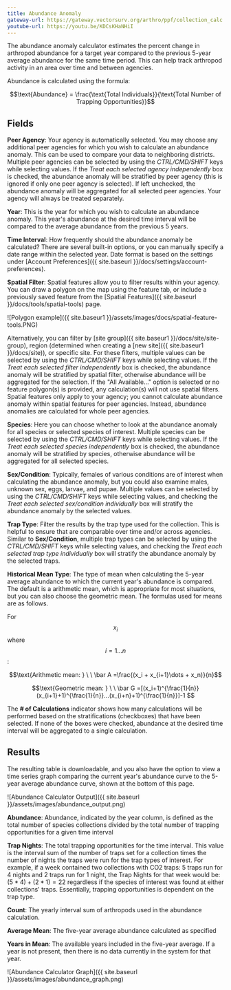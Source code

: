 ```yaml
---
title: Abundance Anomaly
gateway-url: https://gateway.vectorsurv.org/arthro/ppf/collection_calc
youtube-url: https://youtu.be/KDCsKHaNHiI
---
```


The abundance anomaly calculator estimates the percent change in arthropod abundance for a target year compared to the previous 5-year average abundance for the same time period. This can help track arthropod activity in an area over time and between agencies.

Abundance is calculated using the formula:

$$\text{Abundance} = \frac{\text{Total Individuals}}{\text{Total Number of Trapping Opportunities}}$$

## Fields

**Peer Agency**: Your agency is automatically selected. You may choose any additional peer agencies for which you wish to calculate an abundance anomaly. This can be used to compare your data to neighboring districts. Multiple peer agencies can be selected by using the _CTRL/CMD/SHIFT_ keys while selecting values. If the _Treat each selected agency independently_ box is checked, the abundance anomaly will be stratified by peer agency (this is ignored if only one peer agency is selected). If left unchecked, the abundance anomaly will be aggregated for all selected peer agencies. Your agency will always be treated separately.

**Year**: This is the year for which you wish to calculate an abundance anomaly. This year's abundance at the desired time interval will be compared to the average abundance from the previous 5 years.

**Time Interval**: How frequently should the abundance anomaly be calculated? There are several built-in options, or you can manually specify a date range within the selected year. Date format is based on the settings under [Account Preferences]({{ site.baseurl }}/docs/settings/account-preferences).

**Spatial Filter**: Spatial features allow you to filter results within your agency. You can draw a polygon on the map using the feature tab, or include a previously saved feature from the [Spatial Features]({{ site.baseurl }}/docs/tools/spatial-tools) page. 

![Polygon example]({{ site.baseur1 }}/assets/images/docs/spatial-feature-tools.PNG) 

Alternatively, you can filter by [site group]({{ site.baseur1 }}/docs/site/site-group), region (determined when creating a [new site]({{ site.baseur1 }}/docs/site)), or specific site. For these filters, multiple values can be selected by using the _CTRL/CMD/SHIFT_ keys while selecting values. If the _Treat each selected filter independently_ box is checked, the abundance anomaly will be stratified by spatial filter, otherwise abundance will be aggregated for the selection. If the "All Available..." option is selected or no feature polygon(s) is provided, any calculation(s) will not use spatial filters. Spatial features only apply to your agency; you cannot calculate abundance anomaly within spatial features for peer agencies. Instead, abundance anomalies are calculated for whole peer agencies.

**Species**: Here you can choose whether to look at the abundance anomaly for all species or selected species of interest. Multiple species can be selected by using the _CTRL/CMD/SHIFT_ keys while selecting values. If the _Treat each selected species independently_ box is checked, the abundance anomaly will be stratified by species, otherwise abundance will be aggregated for all selected species.

**Sex/Condition**: Typically, females of various conditions are of interest when calculating the abundance anomaly, but you could also examine males, unknown sex, eggs, larvae, and pupae. Multiple values can be selected by using the _CTRL/CMD/SHIFT_ keys while selecting values, and checking the _Treat each selected sex/condition individually_ box will stratify the abundance anomaly by the selected values.

**Trap Type**: Filter the results by the trap type used for the collection. This is helpful to ensure that are comparable over time and/or across agencies. Similar to **Sex/Condition**, multiple trap types can be selected by using the _CTRL/CMD/SHIFT_ keys while selecting values, and checking the _Treat each selected trap type individually_ box will stratify the abundance anomaly by the selected traps.

**Historical Mean Type**: The type of mean when calculating the 5-year average abundance to which the current year's abundance is compared. The default is a arithmetic mean, which is appropriate for most situations, but you can also choose the geometric mean. The formulas used for means are as follows.

For $$x_i$$ where $$i = 1\dots n$$:

$$\text{Arithmetic mean: } \ \   \bar A =\frac{(x_i + x_{i+1}\dots + x_n)}{n}$$

$$\text{Geometric mean: }  \ \   \bar G =[(x_i+1)^{\frac{1}{n}}(x_{i+1}+1)^{\frac{1}{n}}...(x_{i+n}+1)^{\frac{1}{n}}]-1 $$

The **# of Calculations** indicator shows how many calculations will be performed based on the stratifications (checkboxes) that have been selected. If none of the boxes were checked, abundance at the desired time interval will be aggregated to a single calculation.

## Results

The resulting table is downloadable, and you also have the option to view a time series graph comparing the current year's abundance curve to the 5-year average abundance curve, shown at the bottom of this page.

![Abundance Calculator Output]({{ site.baseurl }}/assets/images/abundance_output.png)

**Abundance**: Abundance, indicated by the year column, is defined as the total number of species collections divided by the total number of trapping opportunities for a given time interval

**Trap Nights**: The total trapping opportunities for the time interval. This value is the interval sum of the number of traps set for a collection times the number of nights the traps were run for the trap types of interest. For example, if a week contained two collections with CO2 traps: 5 traps run for 4 nights and 2 traps run for 1 night, the Trap Nights for that week would be:$(5 * 4) + (2 * 1) = 22$ regardless if the species of interest was found at either collections' traps. Essentially, trapping opportunities is dependent on the trap type.

**Count**: The yearly interval sum of arthropods used in the abundance calculation.

**Average Mean**: The five-year average abundance calculated as specified

**Years in Mean**: The available years included in the five-year average. If a year is not present, then there is no data currently in the system for that year.

![Abundance Calculator Graph]({{ site.baseurl }}/assets/images/abundance_graph.png)
